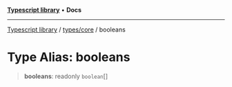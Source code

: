 [**Typescript library**](../../../index.md) • **Docs**

***

[Typescript library](../../../modules.md) / [types/core](../index.md) / booleans

# Type Alias: booleans

> **booleans**: readonly `boolean`[]
